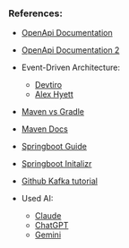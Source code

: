 
### References:
- [OpenApi Documentation](https://www.youtube.com/watch?v=wtYAqS1GcHE)
- [OpenApi Documentation 2](https://youtu.be/2o_3hjUPAfQ?si=pyaFNUmky3oaKJ_5)

- Event-Driven Architecture:
  - [Devtiro](https://youtu.be/HYBtWRPikgo?si=A5nDv7Mby5C96-MD)
  - [Alex Hyett](https://youtu.be/gOuAqRaDdHA?si=2CsFYplJ3Ejfoxe-)

- [Maven vs Gradle](https://youtu.be/5P9cb0xWyO0?si=hxN-yvt9NNcC91tT)
- [Maven Docs](https://maven.apache.org/guides/)

- [Springboot Guide](https://spring.io/guides/gs/spring-boot)
- [Springboot Initalizr](https://start.spring.io/)

- [Github Kafka tutorial](https://github.com/devtiro/microservices-kafka-tutorial)

- Used AI:
  - [Claude](https://claude.ai/login)
  - [ChatGPT](https://chatgpt.com/)
  - [Gemini](https://gemini.google.com/)
